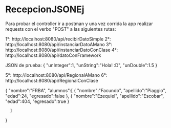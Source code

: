 # RecepcionJSONEj

Para probar el controller ir a postman y una vez corrida la app realizar requests con el verbo "POST" a las siguientes rutas:

1°: http://localhost:8080/api/recibirDatoSimple
2°: http://localhost:8080/api/instanciarDatoAMano 
3°: http://localhost:8080/api/instanciarDatoConClase
4°: http://localhost:8080/api/datoConFramework

JSON de prueba: 
{
    "unInteger":1,
    "unString":"Hola! :D",
    "unDouble":1.5
}

5°: http://localhost:8080/api/RegionalAMano
6°: http://localhost:8080/api/RegionalConClase

{
    "nombre":"FRBA",
    "alumnos":[
        {
          "nombre":"Facundo",
          "apellido":"Piaggio",
          "edad":24,
          "egresado":false
        },
        {
          "nombre":"Ezequiel",
          "apellido":"Escobar",
          "edad":404,
          "egresado":true
        }
      
      ]
}
